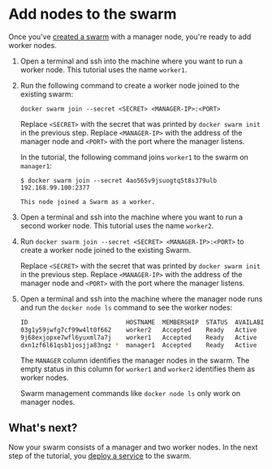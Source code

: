 <!--[metadata]>
+++
title = "Add nodes to the swarm"
description = "Add nodes to the swarm"
keywords = ["tutorial, cluster management, swarm"]
advisory = "rc"
[menu.main]
identifier="add-nodes"
parent="swarm-tutorial"
weight=13
+++
<![end-metadata]-->

# Add nodes to the swarm

Once you've [created a swarm](create-swarm.md) with a manager node, you're ready
to add worker nodes.

1. Open a terminal and ssh into the machine where you want to run a worker node.
This tutorial uses the name `worker1`.

2. Run the following command to create a worker node joined to
the existing swarm:

    ```
    docker swarm join --secret <SECRET> <MANAGER-IP>:<PORT>
    ```

    Replace `<SECRET>` with the secret that was printed by `docker swarm init` in the
    previous step. Replace `<MANAGER-IP>` with the address of the manager node
    and `<PORT>` with the port where the manager listens.

    In the tutorial, the following command joins `worker1` to the swarm on `manager1`:

    ```
    $ docker swarm join --secret 4ao565v9jsuogtq5t8s379ulb 192.168.99.100:2377

    This node joined a Swarm as a worker.
    ```

3. Open a terminal and ssh into the machine where you want to run a second
worker node. This tutorial uses the name `worker2`.

4. Run `docker swarm join --secret <SECRET> <MANAGER-IP>:<PORT>` to create a worker node joined to
the existing Swarm.

    Replace `<SECRET>` with the secret that was printed by `docker swarm init` in the
    previous step. Replace `<MANAGER-IP>` with the address of the manager node
    and `<PORT>` with the port where the manager listens.

5. Open a terminal and ssh into the machine where the manager node runs and run
the `docker node ls` command to see the worker nodes:

    ```bash
    ID                           HOSTNAME  MEMBERSHIP  STATUS  AVAILABILITY  MANAGER STATUS  LEADER
    03g1y59jwfg7cf99w4lt0f662    worker2   Accepted    Ready   Active
    9j68exjopxe7wfl6yuxml7a7j    worker1   Accepted    Ready   Active
    dxn1zf6l61qsb1josjja83ngz *  manager1  Accepted    Ready   Active        Reachable       Yes
    ```

    The `MANAGER` column identifies the manager nodes in the swarm. The empty
    status in this column for `worker1` and `worker2` identifies them as worker nodes.

    Swarm management commands like `docker node ls` only work on manager nodes.


## What's next?

Now your swarm consists of a manager and two worker nodes. In the next step of
the tutorial, you [deploy a service](deploy-service.md) to the swarm.
